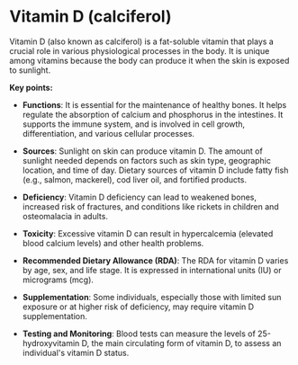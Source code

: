 # Vitamin D (calciferol)

Vitamin D (also known as calciferol) is a fat-soluble vitamin that plays a crucial role in various physiological processes in the body. It is unique among vitamins because the body can produce it when the skin is exposed to sunlight.

**Key points:**

* **Functions**: It is essential for the maintenance of healthy bones. It helps regulate the absorption of calcium and phosphorus in the intestines. It supports the immune system, and is involved in cell growth, differentiation, and various cellular processes.

* **Sources**: Sunlight on skin can produce vitamin D. The amount of sunlight needed depends on factors such as skin type, geographic location, and time of day. Dietary sources of vitamin D include fatty fish (e.g., salmon, mackerel), cod liver oil, and fortified products.

* **Deficiency**: Vitamin D deficiency can lead to weakened bones, increased risk of fractures, and conditions like rickets in children and osteomalacia in adults.

* **Toxicity**: Excessive vitamin D can result in hypercalcemia (elevated blood calcium levels) and other health problems.

* **Recommended Dietary Allowance (RDA)**: The RDA for vitamin D varies by age, sex, and life stage. It is expressed in international units (IU) or micrograms (mcg).

* **Supplementation**: Some individuals, especially those with limited sun exposure or at higher risk of deficiency, may require vitamin D supplementation.

* **Testing and Monitoring**: Blood tests can measure the levels of 25-hydroxyvitamin D, the main circulating form of vitamin D, to assess an individual's vitamin D status.
